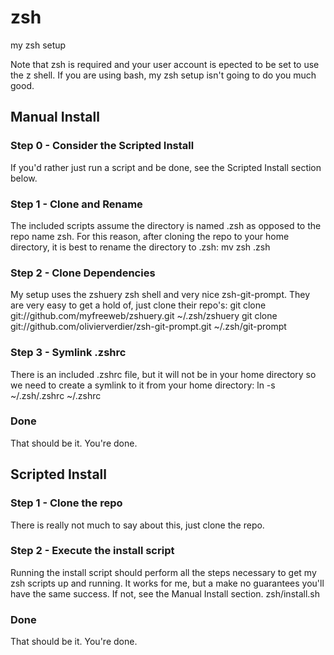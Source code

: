# zsh

my zsh setup

Note that zsh is required and your user account is epected to be set to use the z shell.  If you are using bash,
my zsh setup isn't going to do you much good.

## Manual Install

### Step 0 - Consider the Scripted Install
If you'd rather just run a script and be done, see the Scripted Install section below.

### Step 1 - Clone and Rename
The included scripts assume the directory is named .zsh as opposed to the repo name zsh.  For this reason, after
cloning the repo to your home directory, it is best to rename the directory to .zsh:
        mv zsh .zsh

### Step 2 - Clone Dependencies
My setup uses the zshuery zsh shell and very nice zsh-git-prompt.  They are very easy to get a hold of, just
clone their repo's:
        git clone git://github.com/myfreeweb/zshuery.git ~/.zsh/zshuery 
        git clone git://github.com/olivierverdier/zsh-git-prompt.git ~/.zsh/git-prompt

### Step 3 - Symlink .zshrc
There is an included .zshrc file, but it will not be in your home directory so we need to create a symlink to
it from your home directory:
        ln -s ~/.zsh/.zshrc ~/.zshrc 

### Done
That should be it.  You're done.

## Scripted Install

### Step 1 - Clone the repo
There is really not much to say about this, just clone the repo.

### Step 2 - Execute the install script
Running the install script should perform all the steps necessary to get my zsh scripts up and running.
It works for me, but a make no guarantees you'll have the same success.  If not, see the Manual Install section.
        zsh/install.sh

### Done
That should be it.  You're done.
